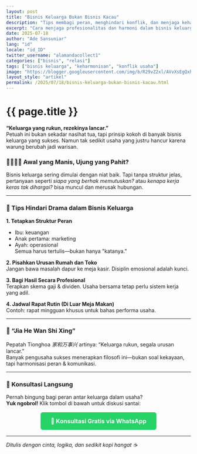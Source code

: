 ```yaml
---
layout: post
title: "Bisnis Keluarga Bukan Bisnis Kacau"
description: "Tips membagi peran, menghindari konflik, dan menjaga keharmonisan dalam bisnis keluarga."
excerpt: "Cara menjaga profesionalitas dan harmoni dalam bisnis keluarga agar usaha tetap awet dan menguntungkan."
date: 2025-07-18
author: "Ade Sansuniar"
lang: "id"
locale: "id_ID"
twitter_username: "alamandacollect1"
categories: ["bisnis", "relasi"]
tags: ["bisnis keluarga", "keharmonisan", "konflik usaha"]
image: "https://blogger.googleusercontent.com/img/b/R29vZ2xl/AVvXsEgQxhXIfAFwD4uPOPYRu5pGTc6_-Vx6WItGtzll61caZjZi94j9W4bAiXPuhyjs3daG4JbBh0a8N_XNuj41zi0pWplBPlzTtqekq_Aug8fdJqhR7N9w8GBlc4iCSRcMXgtDX0gmdFa2J8UA-QEzPbQahM7xlS0wa1RYGt5mtKDS5kegB3xA6vxiZ99HCHjV/s500/penjahitalamanda.jpg"
layout_style: "artikel"
permalink: /2025/07/18/bisnis-keluarga-bukan-bisnis-kacau.html
---
```

<h1>{{ page.title }}</h1>

**“Keluarga yang rukun, rezekinya lancar.”**  
Petuah ini bukan sekadar nasihat tua, tapi prinsip kokoh di banyak bisnis keluarga yang sukses. Namun tak sedikit usaha yang justru hancur karena warung berubah jadi warisan.

### 👨‍👩‍👧‍👦 Awal yang Manis, Ujung yang Pahit?

Bisnis keluarga sering dimulai dengan niat baik. Tapi tanpa struktur jelas, pertanyaan seperti _siapa yang berhak memutuskan?_ atau _kenapa kerja keras tak dihargai?_ bisa muncul dan merusak hubungan.

---

### 📌 Tips Hindari Drama dalam Bisnis Keluarga

**1. Tetapkan Struktur Peran**
- Ibu: keuangan  
- Anak pertama: marketing  
- Ayah: operasional  
Semua harus tertulis—bukan hanya "katanya."

**2. Pisahkan Urusan Rumah dan Toko**  
Jangan bawa masalah dapur ke meja kasir. Disiplin emosional adalah kunci.

**3. Bagi Hasil Secara Profesional**  
Terapkan skema gaji & dividen. Usaha bersama tetap perlu sistem kerja yang adil.

**4. Jadwal Rapat Rutin (Di Luar Meja Makan)**  
Contoh: rapat mingguan khusus untuk bahas performa usaha.

---

### 🎯 “Jia He Wan Shi Xing”

Pepatah Tionghoa *家和万事兴* artinya: “Keluarga rukun, segala urusan lancar.”  
Banyak pengusaha sukses menerapkan filosofi ini—bukan soal kekayaan, tapi harmonisasi peran & komunikasi.

---

### 💬 Konsultasi Langsung

Pernah bingung bagi peran antar keluarga dalam usaha?  
**Yuk ngobrol!** Klik tombol di bawah untuk diskusi santai:

<div style="text-align: center; margin: 30px 0;">
  <a href="https://api.whatsapp.com/send?phone=6288801758800&text=Halo%20Penjahit%20Alamanda!%20Saya%20ingin%20diskusi%20tentang%20bisnis%20keluarga." 
     style="background-color: #25D366; color: white; padding: 14px 28px; border-radius: 6px; text-decoration: none; font-weight: bold; font-size: 16px;"
     rel="noopener noreferrer">
    💬 Konsultasi Gratis via WhatsApp
  </a>
</div>

---

*Ditulis dengan cinta, logika, dan sedikit kopi hangat ☕*
